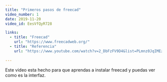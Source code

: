 ```yaml
---
title: "Primeros pasos de freecad"
video_number: 1
date: 2019-11-20
video_id: EesVfQyR728

links:
  - title: "Freecad"
    url: "https://www.freecadweb.org/"
  - title: "Referencia"
	url: "https://www.youtube.com/watch?v=2_DbFzFV9D4&list=PLmnz0JqIMEzWQV-3ce9tVB_LFH9a91YHf"
 
---
```


Este video esta hecho para que aprendas a instalar freecad y puedas ver como es la interfaz.